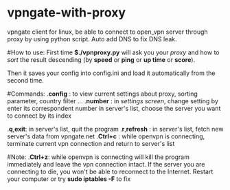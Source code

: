 # vpngate-with-proxy
vpngate client for linux, be able to connect to open_vpn server through proxy
by using python script. Auto add DNS to fix DNS leak.

#How to use:
First time **$./vpnproxy.py** will ask you your *proxy* and how to *sort* the result descending (by **speed** or 
**ping** or **up time** or **score**).

Then it saves your config into config.ini and load it automatically from the second time. 

#Commands:
.**config** : to view current settings about proxy, sorting parameter, country filter ...
.**number** : in *settings screen*, change setting by enter its correspondent number
              in server's list, choose the server you want to connect by its index
              
.**q**,**exit**: in server's list, quit the program
.**r**,**refresh** : in server's list, fetch new server's data from vpngate.net
.**Ctrl+c** : while openvpn is connecting, terminate current vpn connection and return to server's list

#Note:
.**Ctrl+z**: while openvpn is connecting will kill the program immediately and leave the vpn connection intact.
             If the server you are connecting to die, you won't be able to reconnect to the Internet.
             Restart your computer or try  **sudo iptables -F** to fix